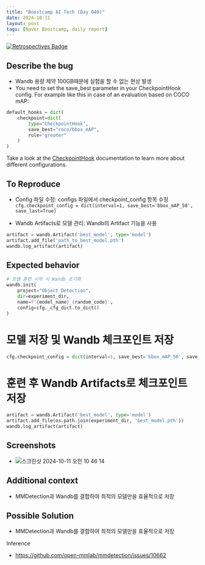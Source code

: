 ```yaml
---
title: "Boostcamp AI Tech (Day 040)"
date: 2024-10-11
layout: post
tags: [Naver Boostcamp, daily report]
---
```

[![Retrospectives Badge](https://img.shields.io/badge/Retrospectives-6A0DAD?style=flat)](../Retrospectives/week8.pdf)

## Describe the bug
- Wandb 용량 제약 100GB때문에 실험을 할 수 없는 현상 발생
- You need to set the save_best parameter in your CheckpointHook config. For example like this in case of an evaluation based on COCO mAP:

```python
default_hooks = dict(
    checkpoint=dict(
        type="CheckpointHook",
        save_best="coco/bbox_mAP",
        rule="greater"
    )
)
```
Take a look at the [CheckpointHook](https://mmengine.readthedocs.io/en/latest/tutorials/hook.html#checkpointhook) documentation to learn more about different configurations.

## To Reproduce
- Config 파일 수정: configs 파일에서 checkpoint_config 항목 수정
`cfg.checkpoint_config = dict(interval=1, save_best='bbox_mAP_50', save_last=True)`

- Wandb Artifacts로 모델 관리: Wandb의 Artifact 기능을 사용
```python
artifact = wandb.Artifact('best_model', type='model')
artifact.add_file('path_to_best_model.pth')
wandb.log_artifact(artifact)
```

## Expected behavior
```python
# 모델 훈련 시작 시 Wandb 초기화
wandb.init(
    project="Object Detection", 
    dir=experiment_dir,
    name=f'{model_name}_{random_code}',
    config=cfg._cfg_dict.to_dict()
)
```

# 모델 저장 및 Wandb 체크포인트 저장
```python
cfg.checkpoint_config = dict(interval=1, save_best='bbox_mAP_50', save_last=True)
```

# 훈련 후 Wandb Artifacts로 체크포인트 저장
```python
artifact = wandb.Artifact('best_model', type='model')
artifact.add_file(os.path.join(experiment_dir, 'best_model.pth'))
wandb.log_artifact(artifact)
```

## Screenshots
- ![스크린샷 2024-10-11 오전 10 46 14](https://github.com/user-attachments/assets/c5bdc697-6e1f-4900-8d6e-3a4055bd4a2b)


## Additional context
- MMDetection과 Wandb를 결합하여 최적의 모델만을 효율적으로 저장

## Possible Solution
- MMDetection과 Wandb를 결합하여 최적의 모델만을 효율적으로 저장

Inference
- https://github.com/open-mmlab/mmdetection/issues/10662 
